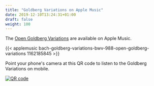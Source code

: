 ```yaml
---
title: "Goldberg Variations on Apple Music"
date: 2019-12-10T13:24:31+01:00
draft: false
weight: 100
---
```

The [Open Goldberg Variations](https://geo.music.apple.com/us/album/bach-goldberg-variations-bwv-988-open-goldberg-variations/1162185845?itsct=music_box&itscg=30200
) are available on Apple Music.

{{< applemusic bach-goldberg-variations-bwv-988-open-goldberg-variations 1162185845 >}}

Point your phone's camera at this QR code to listen to the Goldberg Variations on mobile.

<a href="https://geo.music.apple.com/us/album/bach-goldberg-variations-bwv-988-open-goldberg-variations/1162185845?itsct=music_box&itscg=30200">

![QR code](https://tools-qr-production.s3.amazonaws.com/output/apple-toolbox/9a254094148cca681154a060715a3769/dc4c35da-e1ae-49d9-ba9a-00506f124f97.png)

</a>
